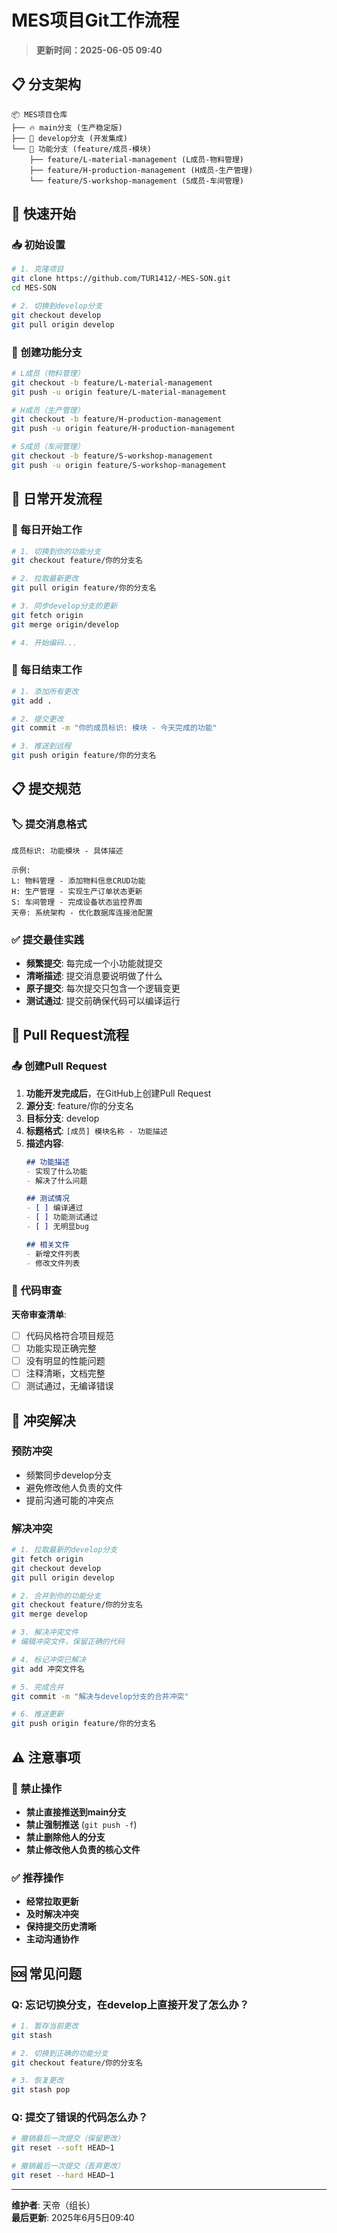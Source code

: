 # MES项目Git工作流程

> **更新时间：2025-06-05 09:40**

## 📋 分支架构

```
📦 MES项目仓库
├── 🔥 main分支 (生产稳定版)
├── 🚀 develop分支 (开发集成)
└── 🌿 功能分支 (feature/成员-模块)
    ├── feature/L-material-management (L成员-物料管理)
    ├── feature/H-production-management (H成员-生产管理)
    └── feature/S-workshop-management (S成员-车间管理)
```

## 🚀 快速开始

### 📥 初始设置
```bash
# 1. 克隆项目
git clone https://github.com/TUR1412/-MES-SON.git
cd MES-SON

# 2. 切换到develop分支
git checkout develop
git pull origin develop
```

### 🌿 创建功能分支
```bash
# L成员（物料管理）
git checkout -b feature/L-material-management
git push -u origin feature/L-material-management

# H成员（生产管理）
git checkout -b feature/H-production-management
git push -u origin feature/H-production-management

# S成员（车间管理）
git checkout -b feature/S-workshop-management
git push -u origin feature/S-workshop-management
```

## 📝 日常开发流程

### 🌅 每日开始工作
```bash
# 1. 切换到你的功能分支
git checkout feature/你的分支名

# 2. 拉取最新更改
git pull origin feature/你的分支名

# 3. 同步develop分支的更新
git fetch origin
git merge origin/develop

# 4. 开始编码...
```

### 🌆 每日结束工作
```bash
# 1. 添加所有更改
git add .

# 2. 提交更改
git commit -m "你的成员标识: 模块 - 今天完成的功能"

# 3. 推送到远程
git push origin feature/你的分支名
```

## 📋 提交规范

### 🏷️ 提交消息格式
```
成员标识: 功能模块 - 具体描述

示例:
L: 物料管理 - 添加物料信息CRUD功能
H: 生产管理 - 实现生产订单状态更新
S: 车间管理 - 完成设备状态监控界面
天帝: 系统架构 - 优化数据库连接池配置
```

### ✅ 提交最佳实践
- **频繁提交**: 每完成一个小功能就提交
- **清晰描述**: 提交消息要说明做了什么
- **原子提交**: 每次提交只包含一个逻辑变更
- **测试通过**: 提交前确保代码可以编译运行

## 🔀 Pull Request流程

### 📤 创建Pull Request
1. **功能开发完成后**，在GitHub上创建Pull Request
2. **源分支**: feature/你的分支名
3. **目标分支**: develop
4. **标题格式**: `[成员] 模块名称 - 功能描述`
5. **描述内容**:
   ```markdown
   ## 功能描述
   - 实现了什么功能
   - 解决了什么问题
   
   ## 测试情况
   - [ ] 编译通过
   - [ ] 功能测试通过
   - [ ] 无明显bug
   
   ## 相关文件
   - 新增文件列表
   - 修改文件列表
   ```

### 👀 代码审查
**天帝审查清单**:
- [ ] 代码风格符合项目规范
- [ ] 功能实现正确完整
- [ ] 没有明显的性能问题
- [ ] 注释清晰，文档完整
- [ ] 测试通过，无编译错误

## 🚨 冲突解决

### 预防冲突
- 频繁同步develop分支
- 避免修改他人负责的文件
- 提前沟通可能的冲突点

### 解决冲突
```bash
# 1. 拉取最新的develop分支
git fetch origin
git checkout develop
git pull origin develop

# 2. 合并到你的功能分支
git checkout feature/你的分支名
git merge develop

# 3. 解决冲突文件
# 编辑冲突文件，保留正确的代码

# 4. 标记冲突已解决
git add 冲突文件名

# 5. 完成合并
git commit -m "解决与develop分支的合并冲突"

# 6. 推送更新
git push origin feature/你的分支名
```

## ⚠️ 注意事项

### 🚫 禁止操作
- **禁止直接推送到main分支**
- **禁止强制推送** (`git push -f`)
- **禁止删除他人的分支**
- **禁止修改他人负责的核心文件**

### ✅ 推荐操作
- **经常拉取更新**
- **及时解决冲突**
- **保持提交历史清晰**
- **主动沟通协作**

## 🆘 常见问题

### Q: 忘记切换分支，在develop上直接开发了怎么办？
```bash
# 1. 暂存当前更改
git stash

# 2. 切换到正确的功能分支
git checkout feature/你的分支名

# 3. 恢复更改
git stash pop
```

### Q: 提交了错误的代码怎么办？
```bash
# 撤销最后一次提交（保留更改）
git reset --soft HEAD~1

# 撤销最后一次提交（丢弃更改）
git reset --hard HEAD~1
```

---
**维护者**: 天帝（组长）  
**最后更新**: 2025年6月5日09:40
